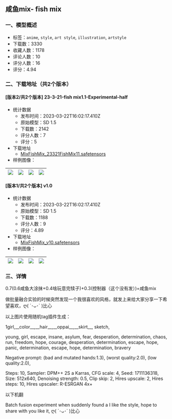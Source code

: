 ## 咸鱼mix- fish mix
### 一、模型概述

- 标签：`anime`, `style`, `art style`, `illustration`, `artstyle`
- 下载数：3330
- 收藏人数：1178
- 评论人数：10
- 评分人数：16
- 评分：4.94

### 二、下载地址（共2个版本）

#### [版本2/共2个版本] 23-3-21-fish mix1.1-Experimental-half

- 统计数据
  - 发布时间：2023-03-22T16:02:17.410Z
  - 原始模型：SD 1.5
  - 下载数：2142
  - 评分人数：7
  - 评分：5
- 下载地址
  - [MixFishMix_23321FishMix11.safetensors](https://civitai.com/api/download/models/27424)
- 样例图像：

| <img src="https://image.civitai.com/xG1nkqKTMzGDvpLrqFT7WA/230418ca-e751-4a48-7787-bc5dbf1b7d00/width=450/301788.jpeg" /> | <img src="https://image.civitai.com/xG1nkqKTMzGDvpLrqFT7WA/f223b0d9-b8f3-4d7b-3399-5d3cdf30cd00/width=450/301787.jpeg" /> | <img src="https://image.civitai.com/xG1nkqKTMzGDvpLrqFT7WA/8249454c-ca55-4911-2079-35408a5cb900/width=450/301786.jpeg" /> | <img src="https://image.civitai.com/xG1nkqKTMzGDvpLrqFT7WA/a58737cd-a608-4028-f8db-697218037800/width=450/301785.jpeg" /> |
| ---- | ---- | ---- | ---- |

#### [版本1/共2个版本] v1.0

- 统计数据
  - 发布时间：2023-03-22T16:02:17.410Z
  - 原始模型：SD 1.5
  - 下载数：1188
  - 评分人数：9
  - 评分：4.89
- 下载地址
  - [MixFishMix_v10.safetensors](https://civitai.com/api/download/models/18583)
- 样例图像：

| <img src="https://image.civitai.com/xG1nkqKTMzGDvpLrqFT7WA/4bacc547-bdcd-4aba-ae51-7147c70b6300/width=450/192427.jpeg" /> | <img src="https://image.civitai.com/xG1nkqKTMzGDvpLrqFT7WA/3d648b2a-c244-44d7-a088-896ee0429b00/width=450/195438.jpeg" /> | <img src="https://image.civitai.com/xG1nkqKTMzGDvpLrqFT7WA/1d0493fa-9754-4b93-f249-14921f27f200/width=450/195437.jpeg" /> | <img src="https://image.civitai.com/xG1nkqKTMzGDvpLrqFT7WA/b0d2c041-0a1e-426f-ae66-f136fba03e00/width=450/195436.jpeg" /> |
| ---- | ---- | ---- | ---- |


### 三、详情
<p>0.7(0.6咸鱼大涂抹+0.4啥玩意完犊子)+0.3(控制器（这个没有发）)=咸鱼mix</p><p>做批量融合实验的时候突然发现一个我很喜欢的风格，就发上来给大家分享一下希望喜欢，ღ( ´･ᴗ･` )比心</p><p></p><p>以上图片使用随机tag插件生成：</p><p>1girl,__color__,__hair__,__oppai__,__skirt__,  sketch, </p><p>young, girl, escape, insane, asylum, fear, desperation, determination, chaos, run, freedom, hope, courage, desperation, determination, escape, hope, panic, determination, escape, hope, determination, bravery</p><p></p><p>Negative prompt: (bad and mutated hands:1.3), (worst quality:2.0), (low quality:2.0),</p><p>Steps: 10, Sampler: DPM++ 2S a Karras, CFG scale: 4, Seed: 1711136318, Size: 512x640, Denoising strength: 0.5, Clip skip: 2, Hires upscale: 2, Hires steps: 10, Hires upscaler: R-ESRGAN 4x+</p><p></p><p>以下机翻</p><p>Batch fusion experiment when suddenly found a I like the style, hope to share with you like it, ღ( ´･ᴗ･` )比心</p>